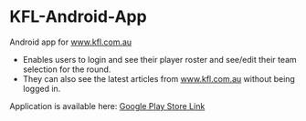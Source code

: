 # KFL-Android-App
Android app for www.kfl.com.au

- Enables users to login and see their player roster and see/edit their team selection for the round.
- They can also see the latest articles from www.kfl.com.au without being logged in.

Application is available here: [Google Play Store Link](https://play.google.com/store/apps/details?id=com.danielcswain.kfl)
